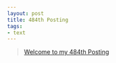 ```yaml
---
layout: post
title: 484th Posting
tags: 
- text
---
```


> [Welcome to my 484th Posting](https://janghan-kor.tistory.com/1809)
